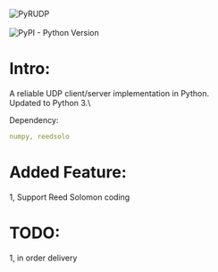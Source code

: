 ![PyRUDP](http://i.imgur.com/4uLExCE.png)<br> \
![PyPI - Python Version](https://img.shields.io/badge/python-≥3.5-blue.svg)

# Intro:
A reliable UDP client/server implementation in Python.\
Updated to Python 3.\

Dependency:
```yaml
numpy, reedsolo
```

# Added Feature:
1, Support Reed Solomon coding

# TODO:
1, in order delivery
